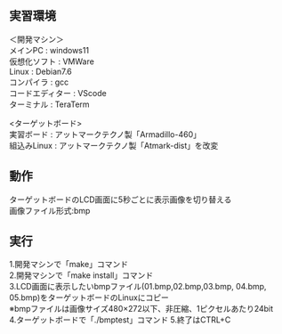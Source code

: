 ## 実習環境  
＜開発マシン＞  
メインPC : windows11  
仮想化ソフト : VMWare  
Linux : Debian7.6  
コンパイラ : gcc    
コードエディター : VScode  
ターミナル : TeraTerm
  
<ターゲットボード>  
実習ボード : アットマークテクノ製「Armadillo-460」   
組込みLinux : アットマークテクノ製「Atmark-dist」を改変

## 動作
ターゲットボードのLCD画面に5秒ごとに表示画像を切り替える  
画像ファイル形式:bmp

## 実行  
1.開発マシンで「make」コマンド  
2.開発マシンで「make install」コマンド  
3.LCD画面に表示したいbmpファイル(01.bmp,02.bmp,03.bmp, 04.bmp, 05.bmp)をターゲットボードのLinuxにコピー  
※bmpファイルは画像サイズ480×272以下、非圧縮、1ピクセルあたり24bit  
4.ターゲットボードで「./bmptest」コマンド 
5.終了はCTRL+C  
